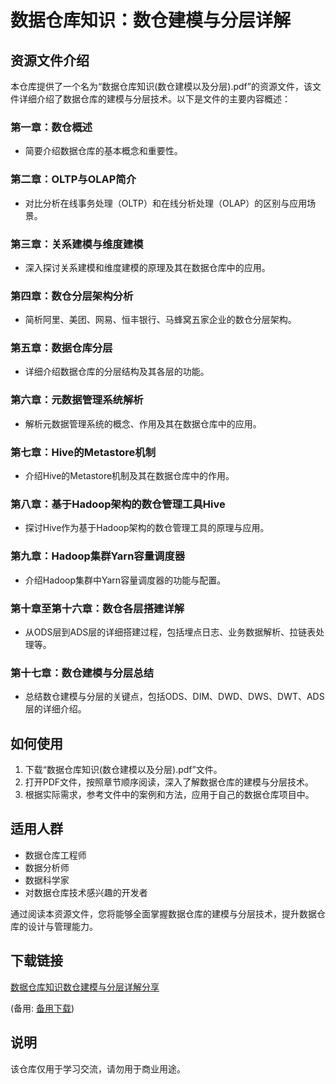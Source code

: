 # 数据仓库知识：数仓建模与分层详解

## 资源文件介绍

本仓库提供了一个名为“数据仓库知识(数仓建模以及分层).pdf”的资源文件，该文件详细介绍了数据仓库的建模与分层技术。以下是文件的主要内容概述：

### 第一章：数仓概述
- 简要介绍数据仓库的基本概念和重要性。

### 第二章：OLTP与OLAP简介
- 对比分析在线事务处理（OLTP）和在线分析处理（OLAP）的区别与应用场景。

### 第三章：关系建模与维度建模
- 深入探讨关系建模和维度建模的原理及其在数据仓库中的应用。

### 第四章：数仓分层架构分析
- 简析阿里、美团、网易、恒丰银行、马蜂窝五家企业的数仓分层架构。

### 第五章：数据仓库分层
- 详细介绍数据仓库的分层结构及其各层的功能。

### 第六章：元数据管理系统解析
- 解析元数据管理系统的概念、作用及其在数据仓库中的应用。

### 第七章：Hive的Metastore机制
- 介绍Hive的Metastore机制及其在数据仓库中的作用。

### 第八章：基于Hadoop架构的数仓管理工具Hive
- 探讨Hive作为基于Hadoop架构的数仓管理工具的原理与应用。

### 第九章：Hadoop集群Yarn容量调度器
- 介绍Hadoop集群中Yarn容量调度器的功能与配置。

### 第十章至第十六章：数仓各层搭建详解
- 从ODS层到ADS层的详细搭建过程，包括埋点日志、业务数据解析、拉链表处理等。

### 第十七章：数仓建模与分层总结
- 总结数仓建模与分层的关键点，包括ODS、DIM、DWD、DWS、DWT、ADS层的详细介绍。

## 如何使用

1. 下载“数据仓库知识(数仓建模以及分层).pdf”文件。
2. 打开PDF文件，按照章节顺序阅读，深入了解数据仓库的建模与分层技术。
3. 根据实际需求，参考文件中的案例和方法，应用于自己的数据仓库项目中。

## 适用人群

- 数据仓库工程师
- 数据分析师
- 数据科学家
- 对数据仓库技术感兴趣的开发者

通过阅读本资源文件，您将能够全面掌握数据仓库的建模与分层技术，提升数据仓库的设计与管理能力。

## 下载链接
[数据仓库知识数仓建模与分层详解分享](https://pan.quark.cn/s/d76773b51dbe) 

(备用: [备用下载](https://pan.baidu.com/s/1nR4MBbu7z-nlbjSif7FR4Q?pwd=1234))

## 说明

该仓库仅用于学习交流，请勿用于商业用途。
